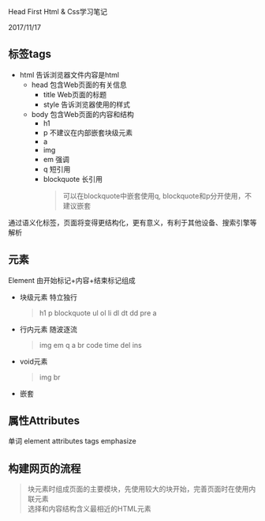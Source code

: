Head First Html & Css学习笔记

2017/11/17

## 标签tags

- html 告诉浏览器文件内容是html
  - head 包含Web页面的有关信息
    - title Web页面的标题
    - style 告诉浏览器使用的样式
  - body 包含Web页面的内容和结构
    - h1
    - p 不建议在内部嵌套块级元素
    - a
    - img
    - em 强调
    - q 短引用
    - blockquote 长引用
      > 可以在blockquote中嵌套使用q, blockquote和p分开使用，不建议嵌套

通过语义化标签，页面将变得更结构化，更有意义，有利于其他设备、搜索引擎等解析

## 元素
Element 由开始标记+内容+结束标记组成
- 块级元素 特立独行
  > h1 p blockquote ul ol li dl dt dd pre a

- 行内元素 随波逐流
  > img em q a br code time del ins

- void元素
  > img br

- 嵌套

## 属性Attributes

单词
element attributes tags emphasize


## 构建网页的流程
> 块元素时组成页面的主要模块，先使用较大的块开始，完善页面时在使用内联元素  
选择和内容结构含义最相近的HTML元素
